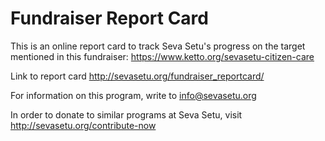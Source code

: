 # Fundraiser Report Card

This is an online report card to track Seva Setu's progress on the target mentioned in this fundraiser:
 https://www.ketto.org/sevasetu-citizen-care

Link to report card http://sevasetu.org/fundraiser_reportcard/

For information on this program, write to info@sevasetu.org

In order to donate to similar programs at Seva Setu, visit http://sevasetu.org/contribute-now

